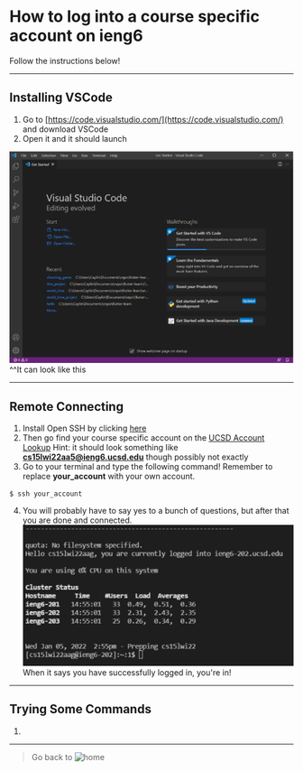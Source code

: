 # How to log into a course specific account on ieng6
Follow the instructions below!

---
## Installing VSCode

1. Go to [https://code.visualstudio.com/](https://code.visualstudio.com/) and download VSCode
2. Open it and it should launch

![Image](/labReport1Images/vscodeimage.PNG)
^^It can look like this

---
## Remote Connecting

1. Install Open SSH by clicking [here](https://docs.microsoft.com/en-us/windows-server/administration/openssh/openssh_install_firstuse)
2. Then go find your course specific account on the [UCSD Account Lookup](https://sdacs.ucsd.edu/~icc/index.php)
    Hint: it should look something like **cs15lwi22aa5@ieng6.ucsd.edu** though possibly not exactly
3. Go to your terminal and type the following command! Remember to replace **your_account** with your own account.

```
$ ssh your_account
```
4. You will probably have to say yes to a bunch of questions, but after that you are done and connected.
![Image](/labReport1Images/remotelyconnecting.PNG) 
When it says you have successfully logged in, you're in!

---
## Trying Some Commands

1.


---
> Go back to ![home](https://caylincat.github.io/cse15l-lab-reports/)